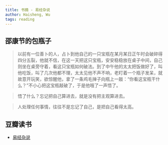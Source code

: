 ```yaml
---
title: 书摘 - 易经杂说
author: Haisheng, Wu
tags: reading
---
```


## 邵康节的包瓶子 

> 以前有一位善卜的人，占卜到他自己的一只宝瓶在某月某日正午时会破碎得四分五裂，他就不信，在这一天把这只宝瓶，安安稳稳放在桌子中间，自己则坐在桌旁守着，看这只宝瓶如何破法。到了中午他的太太把饭做好了，叫他吃饭，叫了几次他都不理，太太见他不声不响，老盯着一个瓶子发呆，就故意开玩笑，欲惊醒他，拿了一条鸡毛掸子向瓶上一敲：“你看这宝瓶干什么？”不小心把这宝瓶敲破了，于是他哦了一声悟了。

> 悟了什么？忘记把自己算进去，就是没有把主观算进去。

> 人处理任何事情，往往不是忘记了自己，是把自己看得太高。


## 豆瓣读书

- [易经杂说](http://book.douban.com/subject/1066108/)
